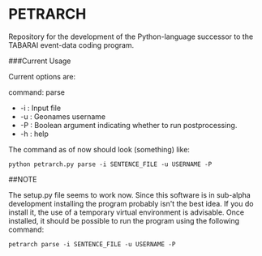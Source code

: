PETRARCH
========

Repository for the development of the Python-language successor to the TABARAI
event-data coding program. 

###Current Usage

Current options are:

command: parse

- -i : Input file
- -u : Geonames username
- -P : Boolean argument indicating whether to run postprocessing. 
- -h : help

The command as of now should look (something) like:

    python petrarch.py parse -i SENTENCE_FILE -u USERNAME -P

##NOTE

The setup.py file seems to work now. Since this software is in sub-alpha 
development installing the program probably isn't the best idea. If you do
install it, the use of a temporary virtual environment is advisable. Once
installed, it should be possible to run the program using the following
command:

    petrarch parse -i SENTENCE_FILE -u USERNAME -P
